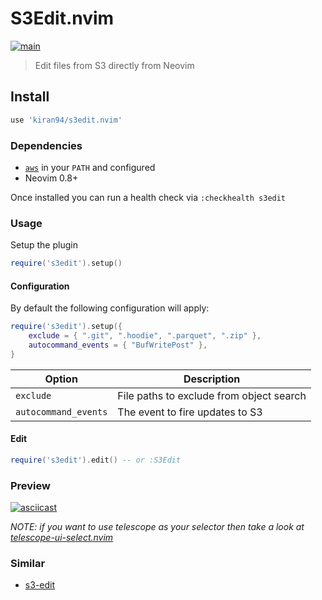 # S3Edit.nvim

[![main](https://github.com/kiran94/s3edit.nvim/actions/workflows/main.yaml/badge.svg)](https://github.com/kiran94/s3edit.nvim/actions/workflows/main.yaml)

> Edit files from S3 directly from Neovim

## Install

```lua
use 'kiran94/s3edit.nvim' 
```

### Dependencies

- [`aws`](https://github.com/aws/aws-cli) in your `PATH` and configured
- Neovim 0.8+

Once installed you can run a health check via `:checkhealth s3edit`

### Usage

Setup the plugin

```lua
require('s3edit').setup()
```

#### Configuration

By default the following configuration will apply: 

```lua
require('s3edit').setup({
    exclude = { ".git", ".hoodie", ".parquet", ".zip" },
    autocommand_events = { "BufWritePost" },
}
```

| Option               | Description                              |
| -------              | -----------                              |
| `exclude`            | File paths to exclude from object search |
| `autocommand_events` | The event to fire updates to S3          |


#### Edit

```lua
require('s3edit').edit() -- or :S3Edit
```

### Preview

[![asciicast](https://asciinema.org/a/529113.svg)](https://asciinema.org/a/529113)

*NOTE: if you want to use telescope as your selector then take a look at [telescope-ui-select.nvim](https://github.com/nvim-telescope/telescope-ui-select.nvim)*

### Similar

- [s3-edit](https://github.com/tsub/s3-edit)
